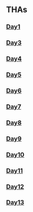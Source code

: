 ## THAs

<!-- You can use the [editor on GitHub](https://github.com/sneha-jha08/Web_dev_Devsnest/edit/gh-pages/index.md) to maintain and preview the content for your website in Markdown files.
Whenever you commit to this repository, GitHub Pages will run [Jekyll](https://jekyllrb.com/) to rebuild the pages in your site, from the content in your Markdown files.
### Markdown
Markdown is a lightweight and easy-to-use syntax for styling your writing. It includes conventions for
```markdown
Syntax highlighted code block
# Header 1
## Header 2
### Header 3
- Bulleted
- List
1. Numbered
2. List
**Bold** and _Italic_ and `Code` text
[Link](url) and ![Image](src)
``` -->

### [Day1](https://akshayadvani.github.io/Devsnest-Frontend/Assignment%201/index.html)
### [Day3](https://akshayadvani.github.io/Devsnest-Frontend/Assignment%202-%20Resume/index.html)
### [Day4](https://akshayadvani.github.io/Devsnest-Frontend/Assignment%203%20-%20Clock/index.html)
### [Day5](https://akshayadvani.github.io/Devsnest-Frontend/Assignment%205%20-%20Simple%20Calculator/index.html)
### [Day6](https://akshayadvani.github.io/Devsnest-Frontend/Assignment%206%20-%20Array/index.js)
### [Day7](https://akshayadvani.github.io/Devsnest-Frontend/Assignment%207%20-%20Object/index.js)
### [Day8](https://akshayadvani.github.io/Devsnest-Frontend/Assignment%208%20-%20CSS/index.html)
### [Day9](https://akshayadvani.github.io/Devsnest-Frontend/Assignment%209%20-%20Seat%20Booking/index.html)
### [Day10](https://akshayadvani.github.io/Devsnest-Frontend/Assignment%2010%20-%20Memory%20Card%20Game/index.html)
### [Day11](https://akshayadvani.github.io/Devsnest-Frontend/Assignment%2011%20-%20Quiz/index.html)
### [Day12](https://akshayadvani.github.io/Devsnest-Frontend/Assignment%2012%20-%20ToDo/index.html)
### [Day13](https://akshayadvani.github.io/Devsnest-Frontend/Assignment%2013%20-%20WeatherFull/index.html)




<!-- ### Jekyll Themes
Your Pages site will use the layout and styles from the Jekyll theme you have selected in your [repository settings](https://github.com/sneha-jha08/Web_dev_Devsnest/settings/pages). The name of this theme is saved in the Jekyll `_config.yml` configuration file.
### Support or Contact
Having trouble with Pages? Check out our [documentation](https://docs.github.com/categories/github-pages-basics/) or [contact support](https://support.github.com/contact) and we’ll help you sort it out. -->
